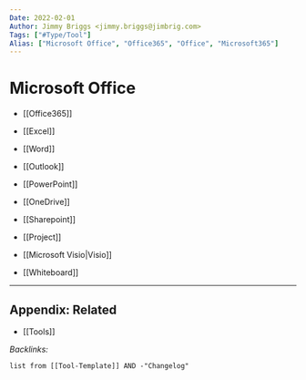 ```yaml
---
Date: 2022-02-01
Author: Jimmy Briggs <jimmy.briggs@jimbrig.com>
Tags: ["#Type/Tool"]
Alias: ["Microsoft Office", "Office365", "Office", "Microsoft365"]
---
```


# Microsoft Office

- [[Office365]]

- [[Excel]]
- [[Word]]
- [[Outlook]]
- [[PowerPoint]]

- [[OneDrive]]

- [[Sharepoint]]

- [[Project]]
- [[Microsoft Visio|Visio]]

- [[Whiteboard]]

***

## Appendix: Related

- [[Tools]]

*Backlinks:*

```dataview
list from [[Tool-Template]] AND -"Changelog"
```